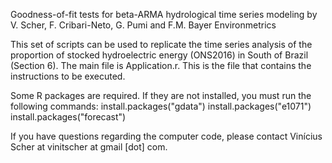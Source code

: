 Goodness-of-fit tests for beta-ARMA hydrological time series modeling
by V. Scher, F. Cribari-Neto, G. Pumi and F.M. Bayer 
Environmetrics

This set of scripts can be used to replicate the time series analysis of the proportion of stocked hydroelectric energy (ONS2016) in South of Brazil (Section 6). The main file is Application.r. This is the file that contains the instructions to be executed. 

Some R packages are required. If they are not installed, you must run the following commands:
install.packages("gdata")
install.packages("e1071")
install.packages("forecast")

If you have questions regarding the computer code, please contact Vinícius Scher at vinitscher at gmail [dot] com.
